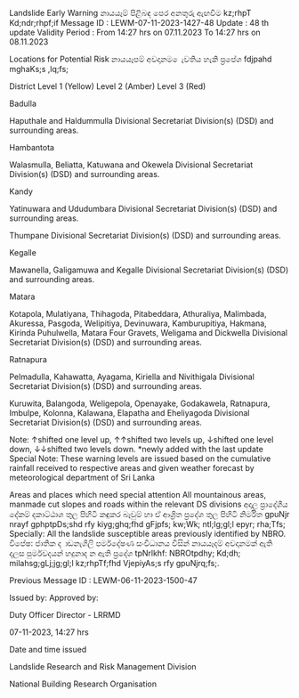 Landslide Early Warning නායයෑම් පිළිබඳ පෙර අනතුරු ඇඟවීම kz;rhpT Kd;ndr;rhpf;if Message ID : LEWM-07-11-2023-1427-48 Update : 48 th update Validity Period : From 14:27 hrs on 07.11.2023 To 14:27 hrs on 08.11.2023

Locations for Potential Risk නායයෑපම් අවදානම ෙැවතිය හැකි ප්‍රපේශ fdjpahd mghaKs;s ,lq;fs;

District Level 1 (Yellow) Level 2 (Amber) Level 3 (Red)

Badulla

Haputhale and Haldummulla Divisional Secretariat Division(s) (DSD) and surrounding areas.

Hambantota

Walasmulla, Beliatta, Katuwana and Okewela Divisional Secretariat Division(s) (DSD) and surrounding areas.

Kandy

Yatinuwara and Ududumbara Divisional Secretariat Division(s) (DSD) and surrounding areas.

Thumpane Divisional Secretariat Division(s) (DSD) and surrounding areas.

Kegalle

Mawanella, Galigamuwa and Kegalle Divisional Secretariat Division(s) (DSD) and surrounding areas.

Matara

Kotapola, Mulatiyana, Thihagoda, Pitabeddara, Athuraliya, Malimbada, Akuressa, Pasgoda, Welipitiya, Devinuwara, Kamburupitiya, Hakmana, Kirinda Puhulwella, Matara Four Gravets, Weligama and Dickwella Divisional Secretariat Division(s) (DSD) and surrounding areas.

Ratnapura

Pelmadulla, Kahawatta, Ayagama, Kiriella and Nivithigala Divisional Secretariat Division(s) (DSD) and surrounding areas.

Kuruwita, Balangoda, Weligepola, Openayake, Godakawela, Ratnapura, Imbulpe, Kolonna, Kalawana, Elapatha and Eheliyagoda Divisional Secretariat Division(s) (DSD) and surrounding areas.

Note: ↑shifted one level up, ↑↑shifted two levels up, ↓shifted one level down, ↓↓shifted two levels down. *newly added with the last update Special Note: These warning levels are issued based on the cumulative rainfall received to respective areas and given weather forecast by meteorological department of Sri Lanka

Areas and places which need special attention All mountainous areas, manmade cut slopes and roads within the relevant DS divisions අදාල ප්‍රාදේශීය දේකම් දකාට්ඨාශ තුල පිහිටි කඳුකර බෑවුම් හා ඒ ආශ්‍රිත ප්‍රදේශ තුල පිහිටි නිර්මිත gpuNjr nrayf gphptpDs;shd rfy kiyg;ghq;fhd gFjpfs; kw;Wk; ntl;lg;gl;l epyr; rha;Tfs; Specially: All the landslide susceptible areas previously identified by NBRO. විපේෂ: ජාතික ද ාඩනැගිලි පර්මදේෂණ සංවිධානය විසින් නායයෑදම් අවදානමක් ඇති දලස පුර්මවදයන් හදුනාද න ඇති ප්‍රදේශ tpNrlkhf: NBROtpdhy; Kd;dh; milahsg;gLj;jg;gl;l kz;rhpTf;fhd VjepiyAs;s rfy gpuNjrq;fs;.

Previous Message ID : LEWM-06-11-2023-1500-47

Issued by: Approved by:

Duty Officer Director - LRRMD

07-11-2023, 14:27 hrs

Date and time issued

Landslide Research and Risk Management Division

National Building Research Organisation